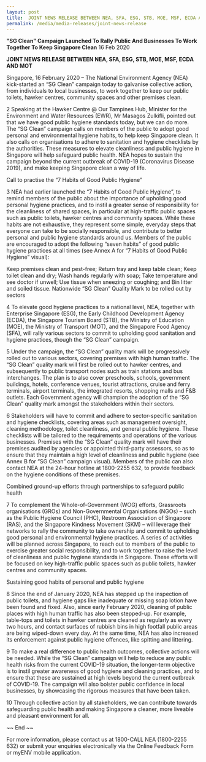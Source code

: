```yaml
---
layout: post
title:  JOINT NEWS RELEASE BETWEEN NEA, SFA, ESG, STB, MOE, MSF, ECDA AND MOT 
permalink: /media/media-releases/joint-news-release
---
```


**"SG Clean" Campaign Launched To Rally Public And Businesses To Work Together To Keep Singapore Clean**
16 Feb 2020

**JOINT NEWS RELEASE BETWEEN NEA, SFA, ESG, STB, MOE, MSF, ECDA AND MOT**


Singapore, 16 February 2020 – The National Environment Agency (NEA) kick-started an “SG Clean” campaign today to galvanise collective action, from individuals to local businesses, to work together to keep our public toilets, hawker centres, community spaces and other premises clean.

2          Speaking at the Hawker Centre @ Our Tampines Hub, Minister for the Environment and Water Resources (EWR), Mr Masagos Zulkifli, pointed out that we have good public hygiene standards today, but we can do more. The “SG Clean” campaign calls on members of the public to adopt good personal and environmental hygiene habits, to help keep Singapore clean. It also calls on organisations to adhere to sanitation and hygiene checklists by the authorities. These measures to elevate cleanliness and public hygiene in Singapore will help safeguard public health. NEA hopes to sustain the campaign beyond the current outbreak of COVID-19 (Coronavirus Disease 2019), and make keeping Singapore clean a way of life.

Call to practise the “7 Habits of Good Public Hygiene”

3          NEA had earlier launched the “7 Habits of Good Public Hygiene”, to remind members of the public about the importance of upholding good personal hygiene practices, and to instil a greater sense of responsibility for the cleanliness of shared spaces, in particular at high-traffic public spaces such as public toilets, hawker centres and community spaces. While these habits are not exhaustive, they represent some simple, everyday steps that everyone can take to be socially responsible, and contribute to better personal and public hygiene standards around us. Members of the public are encouraged to adopt the following “seven habits” of good public hygiene practices at all times (see Annex A for “7 Habits of Good Public Hygiene” visual):

Keep premises clean and pest-free; 
Return tray and keep table clean;
Keep toilet clean and dry; 
Wash hands regularly with soap;
Take temperature and see doctor if unwell;
Use tissue when sneezing or coughing; and
Bin litter and soiled tissue.
Nationwide “SG Clean” Quality Mark to be rolled out by sectors

4          To elevate good hygiene practices to a national level, NEA, together with Enterprise Singapore (ESG), the Early Childhood Development Agency (ECDA), the Singapore Tourism Board (STB), the Ministry of Education (MOE), the Ministry of Transport (MOT), and the Singapore Food Agency (SFA), will rally various sectors to commit to upholding good sanitation and hygiene practices, though the “SG Clean” campaign.

5          Under the campaign, the “SG Clean” quality mark will be progressively rolled out to various sectors, covering premises with high human traffic. The “SG Clean” quality mark will first be rolled out to hawker centres, and subsequently to public transport nodes such as train stations and bus interchanges. The plan is to also cover preschools, schools, government buildings, hotels, conference venues, tourist attractions, cruise and ferry terminals, airport terminals, the integrated resorts, shopping malls and F&B outlets. Each Government agency will champion the adoption of the “SG Clean” quality mark amongst the stakeholders within their sectors.

6          Stakeholders will have to commit and adhere to sector-specific sanitation and hygiene checklists, covering areas such as management oversight, cleaning methodology, toilet cleanliness, and general public hygiene. These checklists will be tailored to the requirements and operations of the various businesses. Premises with the “SG Clean” quality mark will have their premises audited by agencies or appointed third-party assessors, so as to ensure that they maintain a high level of cleanliness and public hygiene (see Annex B for “SG Clean” campaign visual). Members of the public can also contact NEA at the 24-hour hotline at 1800-2255 632, to provide feedback on the hygiene conditions of these premises.

Combined ground-up efforts through partnerships to safeguard public health

7          To complement the Whole-of-Government (WOG) efforts, Grassroots organisations (GROs) and Non-Governmental Organisations (NGOs) – such as the Public Hygiene Council (PHC), Restroom Association of Singapore (RAS), and the Singapore Kindness Movement (SKM) – will leverage their networks to rally the community to take ownership and commit to upholding good personal and environmental hygiene practices. A series of activities will be planned across Singapore, to reach out to members of the public to exercise greater social responsibility, and to work together to raise the level of cleanliness and public hygiene standards in Singapore. These efforts will be focused on key high-traffic public spaces such as public toilets, hawker centres and community spaces.

Sustaining good habits of personal and public hygiene     

8          Since the end of January 2020, NEA has stepped up the inspection of public toilets, and hygiene gaps like inadequate or missing soap lotion have been found and fixed. Also, since early February 2020, cleaning of public places with high human traffic has also been stepped-up. For example, table-tops and toilets in hawker centres are cleaned as regularly as every two hours, and contact surfaces of rubbish bins in high footfall public areas are being wiped-down every day. At the same time, NEA has also increased its enforcement against public hygiene offences, like spitting and littering.

9          To make a real difference to public health outcomes, collective actions will be needed. While the “SG Clean” campaign will help to reduce any public health risks from the current COVID-19 situation, the longer-term objective is to instil greater awareness of good hygiene and cleaning practices, and to ensure that these are sustained at high levels beyond the current outbreak of COVID-19. The campaign will also bolster public confidence in local businesses, by showcasing the rigorous measures that have been taken.

10          Through collective action by all stakeholders, we can contribute towards safeguarding public health and making Singapore a cleaner, more liveable and pleasant environment for all.

~~ End ~~

For more information, please contact us at 1800-CALL NEA (1800-2255 632) or submit your enquiries electronically via the Online Feedback Form or myENV mobile application.
